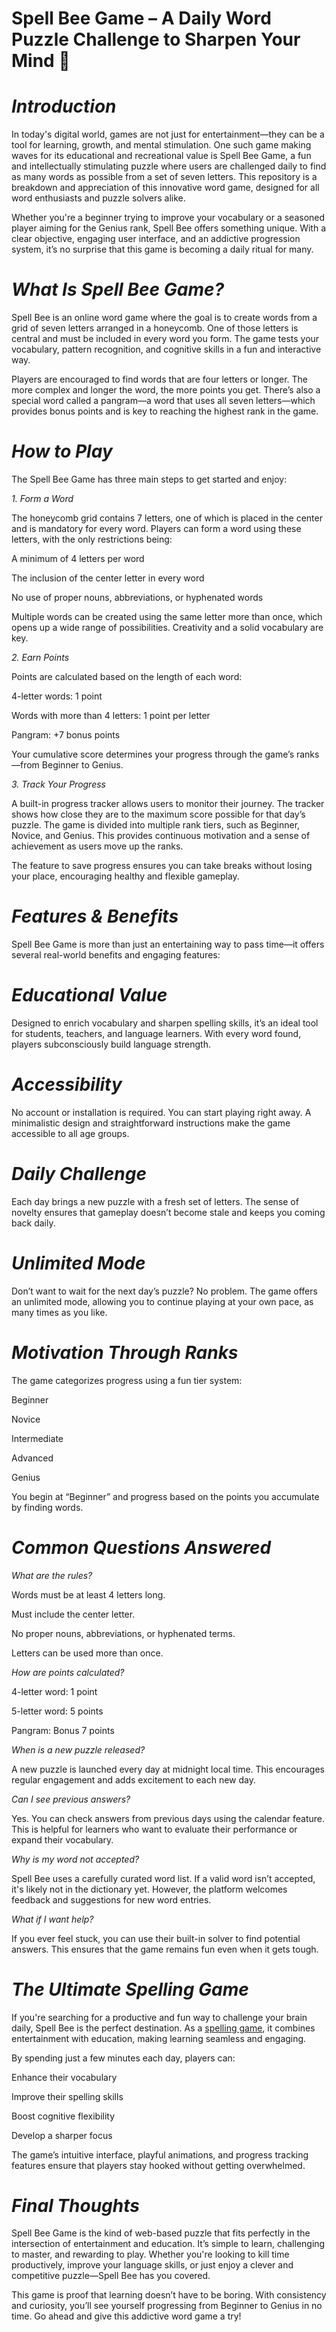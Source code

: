 # Spell Bee Game – A Daily Word Puzzle Challenge to Sharpen Your Mind 🐝


# *Introduction*
In today's digital world, games are not just for entertainment—they can be a tool for learning, growth, and mental stimulation. One such game making waves for its educational and recreational value is Spell Bee Game, a fun and intellectually stimulating puzzle where users are challenged daily to find as many words as possible from a set of seven letters. This repository is a breakdown and appreciation of this innovative word game, designed for all word enthusiasts and puzzle solvers alike.

Whether you're a beginner trying to improve your vocabulary or a seasoned player aiming for the Genius rank, Spell Bee offers something unique. With a clear objective, engaging user interface, and an addictive progression system, it’s no surprise that this game is becoming a daily ritual for many.

# *What Is Spell Bee Game?*

Spell Bee is an online word game where the goal is to create words from a grid of seven letters arranged in a honeycomb. One of those letters is central and must be included in every word you form. The game tests your vocabulary, pattern recognition, and cognitive skills in a fun and interactive way.

Players are encouraged to find words that are four letters or longer. The more complex and longer the word, the more points you get. There’s also a special word called a pangram—a word that uses all seven letters—which provides bonus points and is key to reaching the highest rank in the game.

# *How to Play*

The Spell Bee Game has three main steps to get started and enjoy:

*1. Form a Word*

The honeycomb grid contains 7 letters, one of which is placed in the center and is mandatory for every word. Players can form a word using these letters, with the only restrictions being:

A minimum of 4 letters per word

The inclusion of the center letter in every word

No use of proper nouns, abbreviations, or hyphenated words

Multiple words can be created using the same letter more than once, which opens up a wide range of possibilities. Creativity and a solid vocabulary are key.

*2. Earn Points*

Points are calculated based on the length of each word:

4-letter words: 1 point

Words with more than 4 letters: 1 point per letter

Pangram: +7 bonus points

Your cumulative score determines your progress through the game’s ranks—from Beginner to Genius.

*3. Track Your Progress*

A built-in progress tracker allows users to monitor their journey. The tracker shows how close they are to the maximum score possible for that day’s puzzle. The game is divided into multiple rank tiers, such as Beginner, Novice, and Genius. This provides continuous motivation and a sense of achievement as users move up the ranks.

The feature to save progress ensures you can take breaks without losing your place, encouraging healthy and flexible gameplay.

# *Features & Benefits*

Spell Bee Game is more than just an entertaining way to pass time—it offers several real-world benefits and engaging features:

# *Educational Value*

Designed to enrich vocabulary and sharpen spelling skills, it’s an ideal tool for students, teachers, and language learners. With every word found, players subconsciously build language strength.

# *Accessibility*

No account or installation is required. You can start playing right away. A minimalistic design and straightforward instructions make the game accessible to all age groups.

# *Daily Challenge*

Each day brings a new puzzle with a fresh set of letters. The sense of novelty ensures that gameplay doesn’t become stale and keeps you coming back daily.

# *Unlimited Mode*

Don’t want to wait for the next day’s puzzle? No problem. The game offers an unlimited mode, allowing you to continue playing at your own pace, as many times as you like.

# *Motivation Through Ranks*

The game categorizes progress using a fun tier system:

Beginner

Novice

Intermediate

Advanced

Genius

You begin at “Beginner” and progress based on the points you accumulate by finding words.

# *Common Questions Answered*

*What are the rules?*

Words must be at least 4 letters long.

Must include the center letter.

No proper nouns, abbreviations, or hyphenated terms.

Letters can be used more than once.

*How are points calculated?*

4-letter word: 1 point

5-letter word: 5 points

Pangram: Bonus 7 points

*When is a new puzzle released?*

A new puzzle is launched every day at midnight local time. This encourages regular engagement and adds excitement to each new day.

*Can I see previous answers?*

Yes. You can check answers from previous days using the calendar feature. This is helpful for learners who want to evaluate their performance or expand their vocabulary.

*Why is my word not accepted?*

Spell Bee uses a carefully curated word list. If a valid word isn’t accepted, it's likely not in the dictionary yet. However, the platform welcomes feedback and suggestions for new word entries.

*What if I want help?*

If you ever feel stuck, you can use their built-in solver to find potential answers. This ensures that the game remains fun even when it gets tough.

# *The Ultimate Spelling Game*

If you're searching for a productive and fun way to challenge your brain daily, Spell Bee is the perfect destination. As a [spelling game](http://spellbeegame.com/), it combines entertainment with education, making learning seamless and engaging.

By spending just a few minutes each day, players can:

Enhance their vocabulary

Improve their spelling skills

Boost cognitive flexibility

Develop a sharper focus

The game’s intuitive interface, playful animations, and progress tracking features ensure that players stay hooked without getting overwhelmed.

# *Final Thoughts*

Spell Bee Game is the kind of web-based puzzle that fits perfectly in the intersection of entertainment and education. It’s simple to learn, challenging to master, and rewarding to play. Whether you're looking to kill time productively, improve your language skills, or just enjoy a clever and competitive puzzle—Spell Bee has you covered.

This game is proof that learning doesn’t have to be boring. With consistency and curiosity, you’ll see yourself progressing from Beginner to Genius in no time. Go ahead and give this addictive word game a try!
